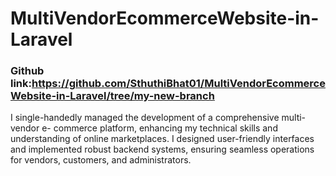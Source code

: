 # MultiVendorEcommerceWebsite-in-Laravel
### Github link:https://github.com/SthuthiBhat01/MultiVendorEcommerceWebsite-in-Laravel/tree/my-new-branch
I single-handedly managed the development of a comprehensive multi-vendor e- commerce platform, enhancing my technical skills and understanding of online marketplaces. I designed user-friendly interfaces and implemented robust backend systems, ensuring seamless operations for vendors, customers, and administrators.
